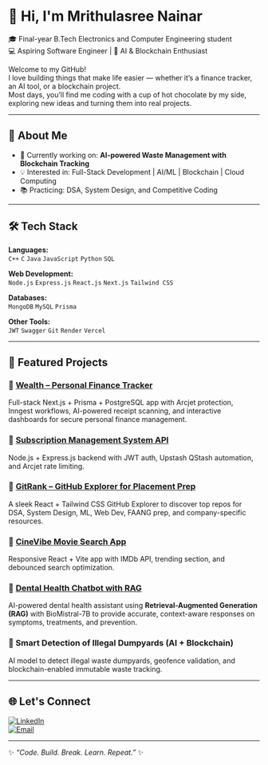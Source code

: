 # 👋 Hi, I'm Mrithulasree Nainar  

🎓 Final-year B.Tech Electronics and Computer Engineering student  
💻 Aspiring Software Engineer | 🚀 AI & Blockchain Enthusiast  

Welcome to my GitHub!  
I love building things that make life easier — whether it’s a finance tracker, an AI tool, or a blockchain project.  
Most days, you’ll find me coding with a cup of hot chocolate by my side, exploring new ideas and turning them into real projects.  

---

## 🌟 About Me  
- 🔭 Currently working on: **AI-powered Waste Management with Blockchain Tracking**  
- 💡 Interested in: Full-Stack Development | AI/ML | Blockchain | Cloud Computing  
- 📚 Practicing: DSA, System Design, and Competitive Coding  

---

## 🛠 Tech Stack  

**Languages:**  
`C++` `C` `Java` `JavaScript` `Python` `SQL`  

**Web Development:**  
`Node.js` `Express.js` `React.js` `Next.js` `Tailwind CSS`  

**Databases:**  
`MongoDB` `MySQL` `Prisma`

**Other Tools:**  
`JWT` `Swagger` `Git` `Render` `Vercel`  

---

## 🚀 Featured Projects  

### 🔹 [Wealth – Personal Finance Tracker](https://github.com/Mrithula07/Wealth)  
Full-stack Next.js + Prisma + PostgreSQL app with Arcjet protection, Inngest workflows, AI-powered receipt scanning, and interactive dashboards for secure personal finance management.  

### 🔹 [Subscription Management System API](https://github.com/Mrithula07/subscription-management-api)  
Node.js + Express.js backend with JWT auth, Upstash QStash automation, and Arcjet rate limiting.  

### 🔹 [GitRank – GitHub Explorer for Placement Prep](https://github.com/Mrithula07/GitRank)  
A sleek React + Tailwind CSS GitHub Explorer to discover top repos for DSA, System Design, ML, Web Dev, FAANG prep, and company-specific resources.  

### 🔹 [CineVibe Movie Search App](https://github.com/Mrithula07/movie-app)  
Responsive React + Vite app with IMDb API, trending section, and debounced search optimization.  

### 🔹 [Dental Health Chatbot with RAG](https://github.com/Mrithula07/Dental-Health-related-medical-Chatbot)  
AI-powered dental health assistant using **Retrieval-Augmented Generation (RAG)** with BioMistral-7B to provide accurate, context-aware responses on symptoms, treatments, and prevention.  

### 🔹 Smart Detection of Illegal Dumpyards (AI + Blockchain)  
AI model to detect illegal waste dumpyards, geofence validation, and blockchain-enabled immutable waste tracking.  

---

## 🌐 Let's Connect  

[![LinkedIn](https://img.shields.io/badge/LinkedIn-blue?style=for-the-badge&logo=linkedin&logoColor=white)](https://www.linkedin.com/in/MrithulasreeNainar/)  
[![Email](https://img.shields.io/badge/Email-D14836?style=for-the-badge&logo=gmail&logoColor=white)](mailto:mrithula04@gmail.com)  

---
✨ *“Code. Build. Break. Learn. Repeat.”* ✨
